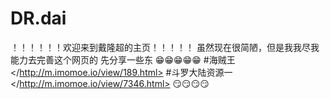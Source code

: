 # DR.dai




！！！！！！欢迎来到戴隆超的主页！！！！！
虽然现在很简陋，但是我我尽我能力去完善这个网页的
先分享一些东
😁😁😁😁😁
#海贼王
</http://m.imomoe.io/view/189.html> 
#斗罗大陆资源一
</http://m.imomoe.io/view/7346.html>
😏😏😏😏

